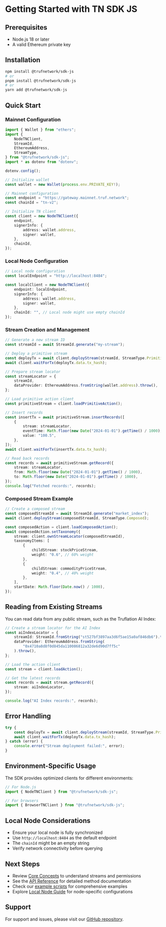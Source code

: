 # Getting Started with TN SDK JS

## Prerequisites

- Node.js 18 or later
- A valid Ethereum private key

## Installation

```bash
npm install @trufnetwork/sdk-js
# or
pnpm install @trufnetwork/sdk-js
# or
yarn add @trufnetwork/sdk-js
```

## Quick Start

### Mainnet Configuration

```typescript
import { Wallet } from "ethers";
import {
	NodeTNClient,
	StreamId,
	EthereumAddress,
	StreamType,
} from "@trufnetwork/sdk-js";
import * as dotenv from "dotenv";

dotenv.config();

// Initialize wallet
const wallet = new Wallet(process.env.PRIVATE_KEY!);

// Mainnet configuration
const endpoint = "https://gateway.mainnet.truf.network";
const chainId = "tn-v2";

// Initialize TN client
const client = new NodeTNClient({
	endpoint,
	signerInfo: {
		address: wallet.address,
		signer: wallet,
	},
	chainId,
});
```

### Local Node Configuration

```typescript
// Local node configuration
const localEndpoint = "http://localhost:8484";

const localClient = new NodeTNClient({
	endpoint: localEndpoint,
	signerInfo: {
		address: wallet.address,
		signer: wallet,
	},
	chainId: "", // Local node might use empty chainId
});
```

### Stream Creation and Management

```typescript
// Generate a new stream ID
const streamId = await StreamId.generate("my-stream");

// Deploy a primitive stream
const deployTx = await client.deployStream(streamId, StreamType.Primitive);
await client.waitForTx(deployTx.data.tx_hash);

// Prepare stream locator
const streamLocator = {
	streamId,
	dataProvider: EthereumAddress.fromString(wallet.address).throw(),
};

// Load primitive action client
const primitiveStream = client.loadPrimitiveAction();

// Insert records
const insertTx = await primitiveStream.insertRecords([
	{
		stream: streamLocator,
		eventTime: Math.floor(new Date("2024-01-01").getTime() / 1000),
		value: "100.5",
	},
]);
await client.waitForTx(insertTx.data.tx_hash);

// Read back records
const records = await primitiveStream.getRecord({
	stream: streamLocator,
	from: Math.floor(new Date("2024-01-01").getTime() / 1000),
	to: Math.floor(new Date("2024-01-01").getTime() / 1000),
});
console.log("Fetched records:", records);
```

### Composed Stream Example

```typescript
// Create a composed stream
const composedStreamId = await StreamId.generate("market_index");
await client.deployStream(composedStreamId, StreamType.Composed);

const composedAction = client.loadComposedAction();
await composedAction.setTaxonomy({
	stream: client.ownStreamLocator(composedStreamId),
	taxonomyItems: [
		{
			childStream: stockPriceStream,
			weight: "0.6", // 60% weight
		},
		{
			childStream: commodityPriceStream,
			weight: "0.4", // 40% weight
		},
	],
	startDate: Math.floor(Date.now() / 1000),
});
```

## Reading from Existing Streams

You can read data from any public stream, such as the Truflation AI Index:

```typescript
// Create a stream locator for the AI Index
const aiIndexLocator = {
	streamId: StreamId.fromString("st527bf3897aa3d6f5ae15a0af846db6").throw(),
	dataProvider: EthereumAddress.fromString(
		"0x4710a8d8f0d845da110086812a32de6d90d7ff5c"
	).throw(),
};

// Load the action client
const stream = client.loadAction();

// Get the latest records
const records = await stream.getRecord({
	stream: aiIndexLocator,
});

console.log("AI Index records:", records);
```

## Error Handling

```typescript
try {
	const deployTx = await client.deployStream(streamId, StreamType.Primitive);
	await client.waitForTx(deployTx.data.tx_hash);
} catch (error) {
	console.error("Stream deployment failed:", error);
}
```

## Environment-Specific Usage

The SDK provides optimized clients for different environments:

```typescript
// For Node.js
import { NodeTNClient } from "@trufnetwork/sdk-js";

// For browsers
import { BrowserTNClient } from "@trufnetwork/sdk-js";
```

## Local Node Considerations

- Ensure your local node is fully synchronized
- Use `http://localhost:8484` as the default endpoint
- The `chainId` might be an empty string
- Verify network connectivity before querying

## Next Steps

- Review [Core Concepts](./core-concepts.md) to understand streams and permissions
- See the [API Reference](./api-reference.md) for detailed method documentation
- Check our [example scripts](../examples) for comprehensive examples
- Explore [Local Node Guide](./local-node-guide.md) for node-specific configurations

## Support

For support and issues, please visit our [GitHub repository](https://github.com/trufnetwork/sdk-js/issues).
